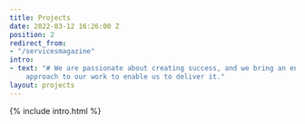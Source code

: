 ```yaml
---
title: Projects
date: 2022-03-12 16:26:00 Z
position: 2
redirect_from:
- "/servicesmagazine"
intro:
- text: "# We are passionate about creating success, and we bring an enthusiastic
    approach to our work to enable us to deliver it."
layout: projects
---
```


{% include intro.html %}

